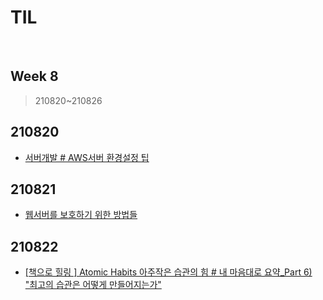 # TIL

<br>

## Week 8

> 210820~210826



## 210820

* [서버개발 # AWS서버 환경설정 팁](https://pythontoomuchinformation.tistory.com/421)



## 210821

* [웹서버를 보호하기 위한 방법들](https://pythontoomuchinformation.tistory.com/422)



## 210822

* [[책으로 힐링 ] Atomic Habits 아주작은 습관의 힘 # 내 마음대로 요약_Part 6) "최고의 습관은 어떻게 만들어지는가"](https://pythontoomuchinformation.tistory.com/423)

